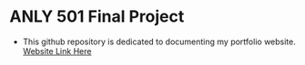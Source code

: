 # ANLY 501 Final Project
* This github repository is dedicated to documenting my portfolio website. 
[Website Link Here](https://tegveerg.georgetown.domains/501-project-website/index.html)

